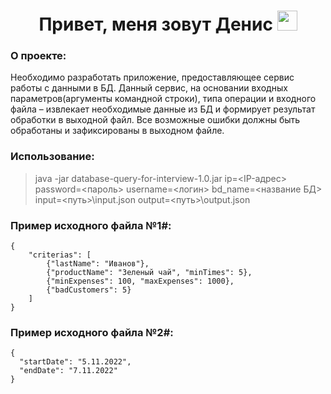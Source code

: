 <h1 align="center">Привет, меня зовут Денис</a> 
<img src="https://github.com/blackcater/blackcater/raw/main/images/Hi.gif" height="32"/></h1>

### О проекте: ###
Необходимо разработать приложение, предоставляющее сервис работы с данными в БД. Данный сервис, на основании входных параметров(аргументы командной строки), типа операции и входного файла – извлекает необходимые данные из БД и формирует результат обработки в выходной файл. 
Все возможные ошибки должны быть обработаны и зафиксированы в выходном файле.

### Использование: ###
> java -jar database-query-for-interview-1.0.jar ip=<IP-адрес> password=<пароль> username=<логин> bd_name=<название БД> input=<путь>\input.json output=<путь>\output.json

### Пример исходного файла №1#: ###
```
{
	"criterias": [ 
		{"lastName": "Иванов"}, 
		{"productName": "Зеленый чай", "minTimes": 5}, 
		{"minExpenses": 100, "maxExpenses": 1000}, 
		{"badCustomers": 5} 
	]
}
```

### Пример исходного файла №2#: ###
```
{
  "startDate": "5.11.2022",
  "endDate": "7.11.2022"
}
```

